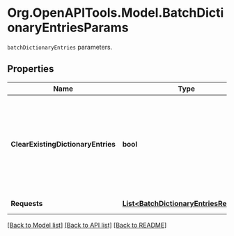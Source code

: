 # Org.OpenAPITools.Model.BatchDictionaryEntriesParams
`batchDictionaryEntries` parameters. 

## Properties

Name | Type | Description | Notes
------------ | ------------- | ------------- | -------------
**ClearExistingDictionaryEntries** | **bool** | Incidates whether to replace all custom entries in the dictionary with the ones sent with this request. | [optional] [default to false]
**Requests** | [**List&lt;BatchDictionaryEntriesRequest&gt;**](BatchDictionaryEntriesRequest.md) | Operations to batch. | 

[[Back to Model list]](../README.md#documentation-for-models) [[Back to API list]](../README.md#documentation-for-api-endpoints) [[Back to README]](../README.md)

